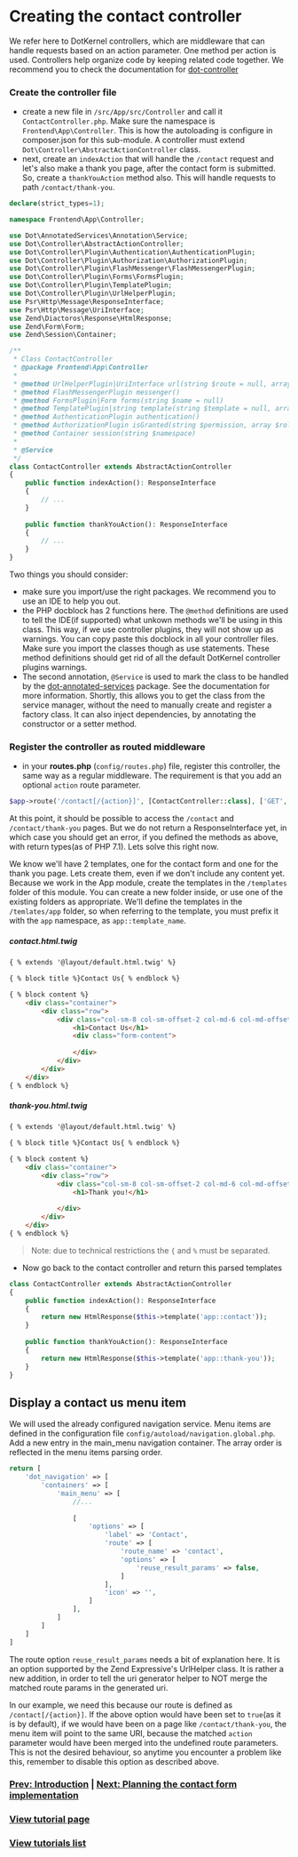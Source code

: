 # Creating the contact controller

We refer here to DotKernel controllers, which are middleware that can handle requests based on an action parameter. 
One method per action is used. Controllers help organize code by keeping related code together. 
We recommend you to check the documentation for [dot-controller](https://github.com/dotkernel/dot-controller)

### Create the controller file
* create a new file in `/src/App/src/Controller` and call it `ContactController.php`. Make sure the namespace is `Frontend\App\Controller`. This is how the autoloading is configure in composer.json for this sub-module. A controller must extend `Dot\Controller\AbstractActionController` class.
* next, create an `indexAction` that will handle the `/contact` request and let's also make a thank you page, after the contact form is submitted. So, create a `thankYouAction` method also. This will handle requests to path `/contact/thank-you`.

```php
declare(strict_types=1);

namespace Frontend\App\Controller;

use Dot\AnnotatedServices\Annotation\Service;
use Dot\Controller\AbstractActionController;
use Dot\Controller\Plugin\Authentication\AuthenticationPlugin;
use Dot\Controller\Plugin\Authorization\AuthorizationPlugin;
use Dot\Controller\Plugin\FlashMessenger\FlashMessengerPlugin;
use Dot\Controller\Plugin\Forms\FormsPlugin;
use Dot\Controller\Plugin\TemplatePlugin;
use Dot\Controller\Plugin\UrlHelperPlugin;
use Psr\Http\Message\ResponseInterface;
use Psr\Http\Message\UriInterface;
use Zend\Diactoros\Response\HtmlResponse;
use Zend\Form\Form;
use Zend\Session\Container;

/**
 * Class ContactController
 * @package Frontend\App\Controller
 *
 * @method UrlHelperPlugin|UriInterface url(string $route = null, array $params = [])
 * @method FlashMessengerPlugin messenger()
 * @method FormsPlugin|Form forms(string $name = null)
 * @method TemplatePlugin|string template(string $template = null, array $params = [])
 * @method AuthenticationPlugin authentication()
 * @method AuthorizationPlugin isGranted(string $permission, array $roles = [], mixed $context = null)
 * @method Container session(string $namespace)
 *
 * @Service
 */
class ContactController extends AbstractActionController
{
    public function indexAction(): ResponseInterface
    {
        // ...
    }
    
    public function thankYouAction(): ResponseInterface
    {
        // ...
    }
}
```

Two things you should consider:
* make sure you import/use the right packages. We recommend you to use an IDE to help you out.
* the PHP docblock has 2 functions here. The `@method` definitions are used to tell the IDE(if supported) what unkown methods we'll be using in this class. This way, if we use controller plugins, they will not show up as warnings. You can copy paste this docblock in all your controller files. Make sure you import the classes though as use statements. These method definitions should get rid of all the default DotKernel controller plugins warnings.
* The second annotation, `@Service` is used to mark the class to be handled by the [dot-annotated-services](https://github.com/dotkernel/dot-annotated-services) package. See the documentation for more information. Shortly, this allows you to get the class from the service manager, without the need to manually create and register a factory class. It can also inject dependencies, by annotating the constructor or a setter method.

### Register the controller as routed middleware

* in your **routes.php** (`config/routes.php`) file, register this controller, the same way as a regular middleware. The requirement is that you add an optional `action` route parameter.

```php
$app->route('/contact[/{action}]', [ContactController::class], ['GET', 'POST'], 'contact');
```

At this point, it should be possible to access the `/contact` and `/contact/thank-you` pages. But we do not return a ResponseInterface yet, in which case you should get an error, if you defined the methods as above, with return types(as of PHP 7.1). Lets solve this right now.

We know we'll have 2 templates, one for the contact form and one for the thank you page. Lets create them, even if we don't include any content yet. Because we work in the App module, create the templates in the `/templates` folder of this module. You can create a new folder inside, or use one of the existing folders as appropriate. We'll define the templates in the `/temlates/app` folder, so when referring to the template, you must prefix it with the `app` namespace, as `app::template_name`.

##### contact.html.twig
```html
{ % extends '@layout/default.html.twig' %}

{ % block title %}Contact Us{ % endblock %}

{ % block content %}
    <div class="container">
        <div class="row">
            <div class="col-sm-8 col-sm-offset-2 col-md-6 col-md-offset-3 col-lg-6 col-lg-offset-3 no-padding forms">
                <h1>Contact Us</h1>
                <div class="form-content">
                
                </div>
            </div>
        </div>
    </div>
{ % endblock %}
```

##### thank-you.html.twig
```html
{ % extends '@layout/default.html.twig' %}

{ % block title %}Contact Us{ % endblock %}

{ % block content %}
    <div class="container">
        <div class="row">
            <div class="col-sm-8 col-sm-offset-2 col-md-6 col-md-offset-3 col-lg-6 col-lg-offset-3 no-padding forms">
                <h1>Thank you!</h1>
                
            </div>
        </div>
    </div>
{ % endblock %}
```

> Note: due to technical restrictions the `{` and `%` must be separated.


* Now go back to the contact controller and return this parsed templates

```php
class ContactController extends AbstractActionController
{
    public function indexAction(): ResponseInterface
    {
        return new HtmlResponse($this->template('app::contact'));
    }
    
    public function thankYouAction(): ResponseInterface
    {
        return new HtmlResponse($this->template('app::thank-you'));
    }
}
```

## Display a contact us menu item

We will used the already configured navigation service. Menu items are defined in the configuration file `config/autoload/navigation.global.php`. Add a new entry in the main_menu navigation container. The array order is reflected in the menu items parsing order.

```php
return [
    'dot_navigation' => [
        'containers' => [
            'main_menu' => [
                //...
                
                [
                    'options' => [
                        'label' => 'Contact',
                        'route' => [
                            'route_name' => 'contact',
                            'options' => [
                                'reuse_result_params' => false,
                            ]
                        ],
                        'icon' => '',
                    ]
                ],
            ]
        ]
    ]
]
```

The route option `reuse_result_params` needs a bit of explanation here. It is an option supported by the Zend Expressive's UrlHelper class. It is rather a new addition, in order to tell the uri generator helper to NOT merge the matched route params in the generated uri.

In our example, we need this because our route is defined as `/contact[/{action}]`. If the above option would have been set to `true`(as it is by default), if we would have been on a page like `/contact/thank-you`, the menu item will point to the same URI, because the matched `action` parameter would have been merged into the undefined route parameters. This is not the desired behaviour, so anytime you encounter a problem like this, remember to disable this option as described above.


### [Prev: Introduction](01-introduction.md) | [Next: Planning the contact form implementation](03-planning-the-contact-form-implementation.md)

### [View tutorial page](README.md)
### [View tutorials list](../README.md)